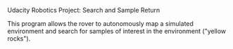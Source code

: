
Udacity Robotics Project: Search and Sample Return

This program allows the rover to autonomously map a simulated environment and search for samples of interest in the environment ("yellow rocks").
